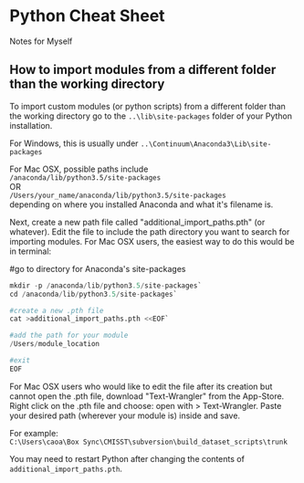 # Python Cheat Sheet
Notes for Myself

## How to import modules from a different folder than the working directory
To import custom modules (or python scripts) from a different folder than the working directory go to the `..\lib\site-packages` folder of your Python installation. 

For Windows, this is usually under
`..\Continuum\Anaconda3\Lib\site-packages`

For Mac OSX, possible paths include  
`/anaconda/lib/python3.5/site-packages`  
OR  
`/Users/your_name/anaconda/lib/python3.5/site-packages`  
depending on where you installed Anaconda and what it's filename is.

Next, create a new path file called "additional_import_paths.pth" (or whatever). Edit the file to include the path directory you want to search for importing modules. For Mac OSX users, the easiest way to do this would be in terminal:

#go to directory for Anaconda's site-packages
```python
mkdir -p /anaconda/lib/python3.5/site-packages`
cd /anaconda/lib/python3.5/site-packages`

#create a new .pth file
cat >additional_import_paths.pth <<EOF`

#add the path for your module
/Users/module_location

#exit
EOF
```
For Mac OSX users who would like to edit the file after its creation but cannot open the .pth file, download "Text-Wrangler" from the App-Store. Right click on the .pth file and choose: open with > Text-Wrangler. Paste your desired path (wherever your module is) inside and save.

For example:  
`C:\Users\caoa\Box Sync\CMISST\subversion\build_dataset_scripts\trunk`

You may need to restart Python after changing the contents of `additional_import_paths.pth`.
